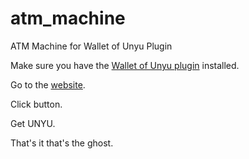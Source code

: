 # atm_machine
 ATM Machine for Wallet of Unyu Plugin

Make sure you have the [Wallet of Unyu plugin](https://github.com/nikolat/wallet_of_unyu) installed.

Go to the [website](https://zichqec.github.io/atm_machine/).

Click button.

Get UNYU.

That's it that's the ghost.
